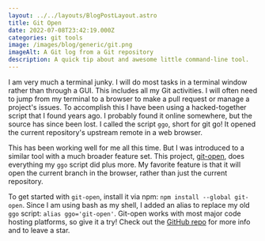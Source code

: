 ```yaml
---
layout: ../../layouts/BlogPostLayout.astro
title: Git Open
date: 2022-07-08T23:42:19.000Z
categories: git tools
image: /images/blog/generic/git.png
imageAlt: A Git log from a Git repository
description: A quick tip about and awesome little command-line tool.
---
```


I am very much a terminal junky. I will do most tasks in a terminal window rather
than through a GUI. This includes all my Git activities. I will often need to jump
from my terminal to a browser to make a pull request or manage a project's issues.
To accomplish this I have been using a hacked-together script that I found years ago.
I probably found it online somewhere, but the source has since been lost. I called
the script `ggo`, short for git go! It opened the current repository's upstream
remote in a web browser.

This has been working well for me all this time. But I was introduced to a similar
tool with a much broader feature set. This project, [git-open](https://github.com/paulirish/git-open),
does everything my `ggo` script did plus more. My favorite feature is that it will
open the current branch in the browser, rather than just the current repository.

To get started with `git-open`, install it via npm: `npm install --global git-open`.
Since I am using bash as my shell, I added an alias to replace my old `ggo` script:
`alias ggo='git-open'`. Git-open works with most major code hosting platforms,
so give it a try! Check out the [GitHub repo](https://github.com/paulirish/git-open)
for more info and to leave a star.
